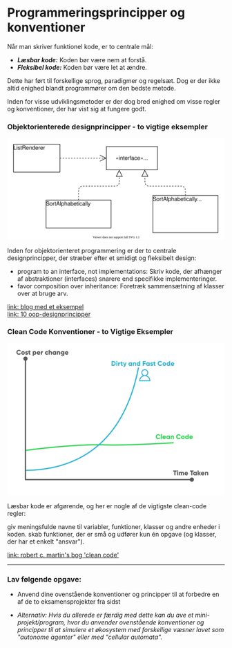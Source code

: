# Programmeringsprincipper og konventioner
Når man skriver funktionel kode, er to centrale mål:

- ***Læsbar kode:*** Koden bør være nem at forstå.
- ***Fleksibel kode:*** Koden bør være let at ændre.

Dette har ført til forskellige sprog, paradigmer og regelsæt. Dog er der ikke altid enighed blandt programmører om den bedste metode.

Inden for visse udviklingsmetoder er der dog bred enighed om visse regler og konventioner, der har vist sig at fungere godt.

### Objektorienterede designprincipper - to vigtige eksempler

![](diagram-04.svg)

Inden for objektorienteret programmering er der to centrale designprincipper, der stræber efter et smidigt og fleksibelt design:

- program to an interface, not implementations: Skriv kode, der afhænger af abstraktioner (interfaces) snarere end specifikke implementeringer.
- favor composition over inheritance: Foretræk sammensætning af klasser over at bruge arv.

[link: blog med et eksempel](https://dmitripavlutin.com/interface-vs-implementation/)     
[link: 10 oop-designprincipper](https://hackernoon.com/10-oop-design-principles-every-programmer-should-know-f187436caf65) 


### Clean Code Konventioner - to Vigtige Eksempler

![](cleancode_graph.png)

Læsbar kode er afgørende, og her er nogle af de vigtigste clean-code regler:

giv meningsfulde navne til variabler, funktioner, klasser og andre enheder i koden.
skab funktioner, der er små og udfører kun én opgave (og klasser, der har et enkelt "ansvar").

[link: robert c. martin's bog 'clean code'](https://csiitian.blog/clean-code-by-robert-c-martin-book-summary-32690db5e75b)

--------------------------------------------------------

### Lav følgende opgave:

- Anvend dine ovenstående konventioner og principper til at forbedre en af de to eksamensprojekter fra sidst

- *Alternativ: Hvis du allerede er færdig med dette kan du ave et mini-projekt/program, hvor du anvender ovenstående konventioner og principper til at simulere et økosystem med forskellige væsner lavet som "autonome agenter" eller med "cellular automata".*  